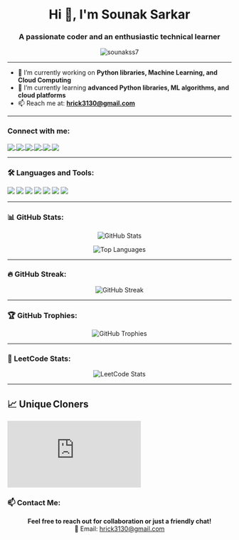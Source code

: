 <h1 align="center">Hi 👋, I'm Sounak Sarkar</h1>
<h3 align="center">A passionate coder and an enthusiastic technical learner</h3>

<p align="center">
  <img src="https://komarev.com/ghpvc/?username=sounakss7&label=Profile%20views&color=blueviolet&style=flat" alt="sounakss7" />
</p>

---

- 🔭 I’m currently working on **Python libraries, Machine Learning, and Cloud Computing**
- 🌱 I’m currently learning **advanced Python libraries, ML algorithms, and cloud platforms**
- 📫 Reach me at: **hrick3130@gmail.com**

---

<h3 align="left">Connect with me:</h3>
<p align="left">
  <a href="https://linkedin.com/in/sounak-sarkar" target="blank">
    <img align="center" src="https://img.shields.io/badge/-LinkedIn-0A66C2?style=for-the-badge&logo=linkedin&logoColor=white" />
  </a>
  <a href="https://kaggle.com/sounakss7" target="blank">
    <img align="center" src="https://img.shields.io/badge/-Kaggle-20BEFF?style=for-the-badge&logo=kaggle&logoColor=white" />
  </a>
  <a href="https://instagram.com/sounakss7" target="blank">
    <img align="center" src="https://img.shields.io/badge/-Instagram-E4405F?style=for-the-badge&logo=instagram&logoColor=white" />
  </a>
  <a href="https://www.leetcode.com/sounakss7" target="blank">
    <img align="center" src="https://img.shields.io/badge/-LeetCode-FFA116?style=for-the-badge&logo=leetcode&logoColor=black" />
  </a>
  <a href="https://www.hackerearth.com/@sounaks139" target="blank">
    <img align="center" src="https://img.shields.io/badge/-Hackerearth-323754?style=for-the-badge&logo=hackerearth&logoColor=white" />
  </a>
  <a href="https://auth.geeksforgeeks.org/user/sounak05zc" target="blank">
    <img align="center" src="https://img.shields.io/badge/-GeeksforGeeks-0F9D58?style=for-the-badge&logo=geeksforgeeks&logoColor=white" />
  </a>
</p>

---

### 🛠️ Languages and Tools:

<p align="left">
  <img src="https://img.shields.io/badge/-Python-3776AB?style=for-the-badge&logo=python&logoColor=white"/>
  <img src="https://img.shields.io/badge/-Java-007396?style=for-the-badge&logo=java&logoColor=white"/>
  <img src="https://img.shields.io/badge/-C-00599C?style=for-the-badge&logo=c&logoColor=white"/>
  <img src="https://img.shields.io/badge/-OpenCV-5C3EE8?style=for-the-badge&logo=opencv&logoColor=white"/>
  <img src="https://img.shields.io/badge/-Pandas-150458?style=for-the-badge&logo=pandas&logoColor=white"/>
  <img src="https://img.shields.io/badge/-Scikit--learn-F7931E?style=for-the-badge&logo=scikit-learn&logoColor=white"/>
  <img src="https://img.shields.io/badge/-Google%20Cloud-4285F4?style=for-the-badge&logo=googlecloud&logoColor=white"/>
</p>

---

### 📊 GitHub Stats:

<p align="center">
  <img src="https://github-readme-stats.vercel.app/api?username=sounakss7&show_icons=true&theme=radical" alt="GitHub Stats"/>
</p>

<p align="center">
  <img src="https://github-readme-stats.vercel.app/api/top-langs/?username=sounakss7&layout=compact&theme=radical" alt="Top Languages"/>
</p>

---

### 🔥 GitHub Streak:

<p align="center">
  <img src="https://github-readme-streak-stats.herokuapp.com/?user=sounakss7&theme=radical" alt="GitHub Streak"/>
</p>

---

### 🏆 GitHub Trophies:

<p align="center">
  <img src="https://github-profile-trophy.vercel.app/?username=sounakss7&theme=radical" alt="GitHub Trophies"/>
</p>

---

### 🧠 LeetCode Stats:

<p align="center">
  <img src="https://leetcard.jacoblin.cool/sounakss7?theme=dark&font=Noto%20Sans%20Saurashtra&ext=activity" alt="LeetCode Stats"/>
</p>

---

## 📈 Unique Cloners
![GitHub Clones](https://img.shields.io/badge/dynamic/json?color=blue&label=Clones&query=count&url=https://raw.githubusercontent.com/<user>/<repo>/<branch>/path-to/clones.json)


### 📫 Contact Me:

<p align="center">
  <strong>Feel free to reach out for collaboration or just a friendly chat!</strong><br/>
  📧 Email: <a href="mailto:hrick3130@gmail.com">hrick3130@gmail.com</a>
</p>
